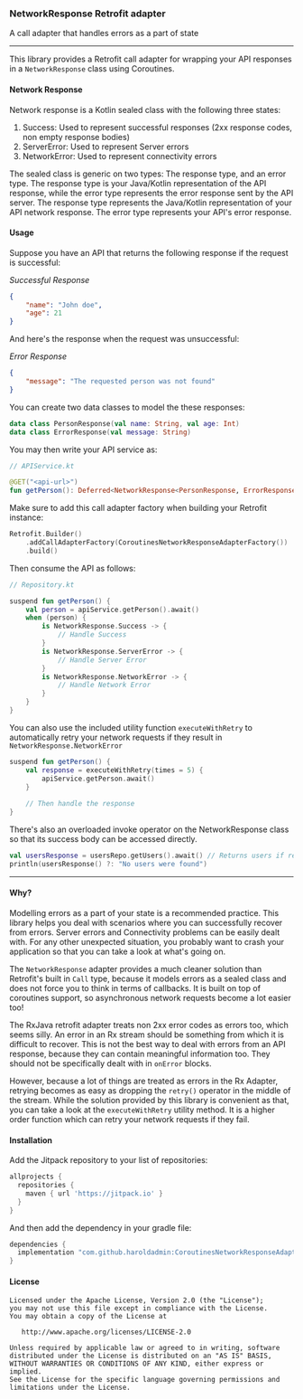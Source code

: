 ### NetworkResponse Retrofit adapter
A call adapter that handles errors as a part of state

---
This library provides a Retrofit call adapter for wrapping your API responses in a `NetworkResponse` class using Coroutines.

#### Network Response
Network response is a Kotlin sealed class with the following three states:

1. Success: Used to represent successful responses (2xx response codes, non empty response bodies)
1. ServerError: Used to represent Server errors
1. NetworkError: Used to represent connectivity errors

The sealed class is generic on two types: The response type, and an error type. The response type is your Java/Kotlin representation of the API response, while the error type represents the error response sent by the API server.
The response type represents the Java/Kotlin representation of your API network response. The error type represents your API's error response.


#### Usage

Suppose you have an API that returns the following response if the request is successful:

*Successful Response*
```json
{
    "name": "John doe",
    "age": 21
}
```

And here's the response when the request was unsuccessful:

*Error Response*
```json
{
    "message": "The requested person was not found"
}
```

You can create two data classes to model the these responses:

```kotlin
data class PersonResponse(val name: String, val age: Int)
data class ErrorResponse(val message: String)
```

You may then write your API service as:


```kotlin
// APIService.kt

@GET("<api-url>")
fun getPerson(): Deferred<NetworkResponse<PersonResponse, ErrorResponse>

```

Make sure to add this call adapter factory when building your Retrofit instance:
```kotlin
Retrofit.Builder()
    .addCallAdapterFactory(CoroutinesNetworkResponseAdapterFactory())
    .build()
```

Then consume the API as follows:

```kotlin
// Repository.kt

suspend fun getPerson() {
    val person = apiService.getPerson().await()
    when (person) {
        is NetworkResponse.Success -> {
            // Handle Success
        }
        is NetworkResponse.ServerError -> { 
            // Handle Server Error 
        }
        is NetworkResponse.NetworkError -> {
            // Handle Network Error
        }
    }
}
```

You can also use the included utility function `executeWithRetry` to automatically retry your network requests if they result in `NetworkResponse.NetworkError`
```kotlin
suspend fun getPerson() {
    val response = executeWithRetry(times = 5) {
        apiService.getPerson.await()
    }
    
    // Then handle the response
}
```

There's also an overloaded invoke operator on the NetworkResponse class so that its success body can be accessed directly.
```kotlin
val usersResponse = usersRepo.getUsers().await() // Returns users if response is successful, or null otherwise
println(usersResponse() ?: "No users were found")
```

---

#### Why?
Modelling errors as a part of your state is a recommended practice. This library helps you deal with scenarios where you can successfully recover from errors. Server errors and Connectivity problems can be easily dealt with.
For any other unexpected situation, you probably want to crash your application so that you can take a look at what's going on.

The `NetworkResponse` adapter provides a much cleaner solution than Retrofit's built in `Call` type, because it models errors as a sealed class and does not force you to think in terms of callbacks.
It is built on top of coroutines support, so asynchronous network requests become a lot easier too!

The RxJava retrofit adapter treats non 2xx error codes as errors too, which seems silly. An error in an Rx stream should be something from which it is difficult to recover.
This is not the best way to deal with errors from an API response, because they can contain meaningful information too. They should not be specifically dealt with in `onError` blocks.

However, because a lot of things are treated as errors in the Rx Adapter, retrying becomes as easy as dropping the `retry()` operator in the middle of the stream.
While the solution provided by this library is convenient as that, you can take a look at the `executeWithRetry` utility method.
It is a higher order function which can retry your network requests if they fail.

#### Installation

Add the Jitpack repository to your list of repositories:

```groovy
allprojects {
  repositories {
    maven { url 'https://jitpack.io' }
  }
}
```

And then add the dependency in your gradle file:
```groovy
dependencies {
  implementation "com.github.haroldadmin:CoroutinesNetworkResponseAdapter:2.0.2"
}
```

#### License
```
Licensed under the Apache License, Version 2.0 (the "License");
you may not use this file except in compliance with the License.
You may obtain a copy of the License at

   http://www.apache.org/licenses/LICENSE-2.0

Unless required by applicable law or agreed to in writing, software
distributed under the License is distributed on an "AS IS" BASIS,
WITHOUT WARRANTIES OR CONDITIONS OF ANY KIND, either express or implied.
See the License for the specific language governing permissions and
limitations under the License.
```